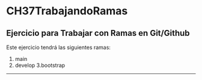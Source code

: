 # CH37TrabajandoRamas
## Ejercicio para Trabajar con Ramas en Git/Github

Este ejercicio tendrá las siguientes ramas:
1. main
2. develop
3.bootstrap
---
